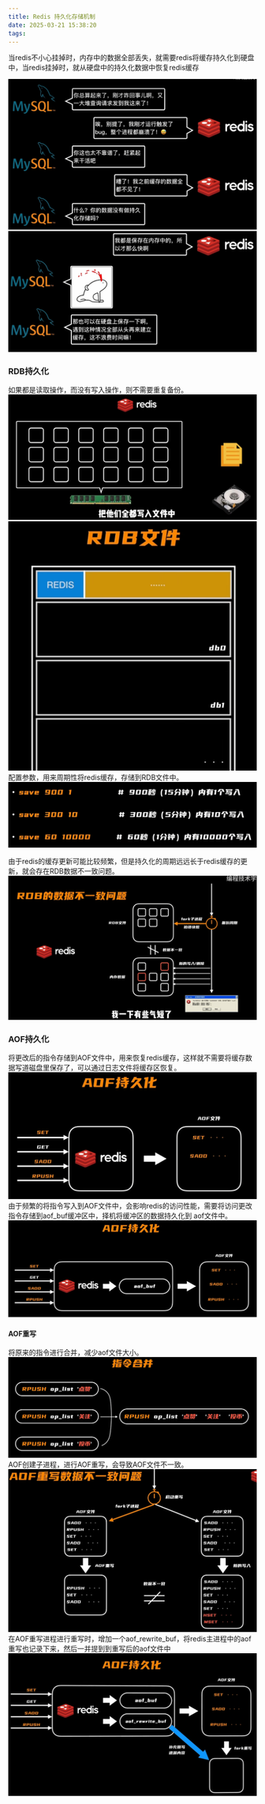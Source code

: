 ```yaml
---
title: Redis 持久化存储机制
date: 2025-03-21 15:38:20
tags:
---
```

当redis不小心挂掉时，内存中的数据全部丢失，就需要redis将缓存持久化到硬盘中，当redis挂掉时，就从硬盘中的持久化数据中恢复redis缓存

![img_13.png](img_13.png)  
![img_15.png](img_15.png)  
 
### RDB持久化

如果都是读取操作，而没有写入操作，则不需要重复备份。
![img_16.png](img_16.png)  
![img_17.png](img_17.png)  
配置参数，用来周期性将redis缓存，存储到RDB文件中。
![img_18.png](img_18.png)  

由于redis的缓存更新可能比较频繁，但是持久化的周期远远长于redis缓存的更新，就会存在RDB数据不一致问题。  
![img_19.png](img_19.png)  

### AOF持久化
将更改后的指令存储到AOF文件中，用来恢复redis缓存，这样就不需要将缓存数据写道磁盘里保存了，可以通过日志文件将缓存区恢复。  
![img_20.png](img_20.png)  
由于频繁的将指令写入到AOF文件中，会影响redis的访问性能，需要将访问更改指令存储到aof_buf缓冲区中，择机将缓冲区的数据持久化到
aof文件中。  
![img_21.png](img_21.png)

#### AOF重写
将原来的指令进行合并，减少aof文件大小。  
![img_22.png](img_22.png)
AOF创建子进程，进行AOF重写，会导致AOF文件不一致。  
![img_24.png](img_24.png)  
在AOF重写进程进行重写时，增加一个aof_rewrite_buf，将redis主进程中的aof重写也记录下来，然后一并提到到重写后的aof文件中
![img_25.png](img_25.png)